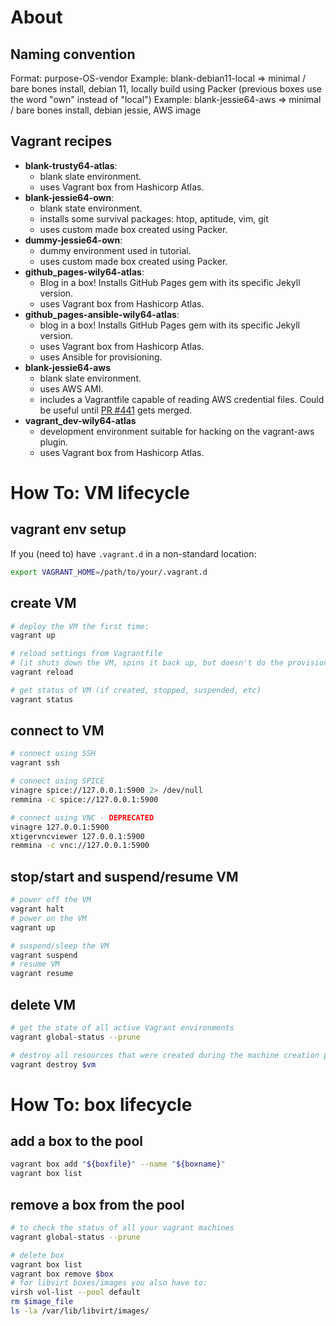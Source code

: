 # About

## Naming convention
Format: purpose-OS-vendor
Example: blank-debian11-local => minimal / bare bones install, debian 11, locally build using Packer (previous boxes use the word "own" instead of "local")
Example: blank-jessie64-aws => minimal / bare bones install, debian jessie, AWS image

## Vagrant recipes

- **blank-trusty64-atlas**:
    - blank slate environment.
    - uses Vagrant box from Hashicorp Atlas.
- **blank-jessie64-own**:
    - blank state environment.
    - installs some survival packages: htop, aptitude, vim, git
    - uses custom made box created using Packer.
- **dummy-jessie64-own**:
    - dummy environment used in tutorial.
    - uses custom made box created using Packer.
- **github_pages-wily64-atlas**:
    - Blog in a box! Installs GitHub Pages gem with its specific Jekyll version.
    - uses Vagrant box from Hashicorp Atlas.
- **github_pages-ansible-wily64-atlas**:
    - blog in a box! Installs GitHub Pages gem with its specific Jekyll version.
    - uses Vagrant box from Hashicorp Atlas.
    - uses Ansible for provisioning.
- **blank-jessie64-aws**
    - blank slate environment.
    - uses AWS AMI.
    - includes a Vagrantfile capable of reading AWS credential files. Could be useful until [PR #441](https://github.com/mitchellh/vagrant-aws/pull/441) gets merged.
- **vagrant_dev-wily64-atlas**
    - development environment suitable for hacking on the vagrant-aws plugin.
    - uses Vagrant box from Hashicorp Atlas.


# How To: VM lifecycle

## vagrant env setup
If you (need to) have `.vagrant.d` in a non-standard location:
```bash
export VAGRANT_HOME=/path/to/your/.vagrant.d
```

## create VM
```bash
# deploy the VM the first time:
vagrant up

# reload settings from Vagrantfile
# (it shuts down the VM, spins it back up, but doesn't do the provisioning unless you force them with the --provision flag)
vagrant reload

# get status of VM (if created, stopped, suspended, etc)
vagrant status
```

## connect to VM
```bash
# connect using SSH
vagrant ssh

# connect using SPICE
vinagre spice://127.0.0.1:5900 2> /dev/null
remmina -c spice://127.0.0.1:5900

# connect using VNC - DEPRECATED
vinagre 127.0.0.1:5900
xtigervncviewer 127.0.0.1:5900
remmina -c vnc://127.0.0.1:5900
```


## stop/start and suspend/resume VM
```bash
# power off the VM
vagrant halt
# power on the VM
vagrant up

# suspend/sleep the VM
vagrant suspend
# resume VM
vagrant resume
```

## delete VM
```bash
# get the state of all active Vagrant environments
vagrant global-status --prune

# destroy all resources that were created during the machine creation process
vagrant destroy $vm
```


# How To: box lifecycle

## add a box to the pool
```bash
vagrant box add "${boxfile}" --name "${boxname}"
vagrant box list
```

## remove a box from the pool
```bash
# to check the status of all your vagrant machines
vagrant global-status --prune

# delete box
vagrant box list
vagrant box remove $box
# for libvirt boxes/images you also have to:
virsh vol-list --pool default
rm $image_file
ls -la /var/lib/libvirt/images/
```

